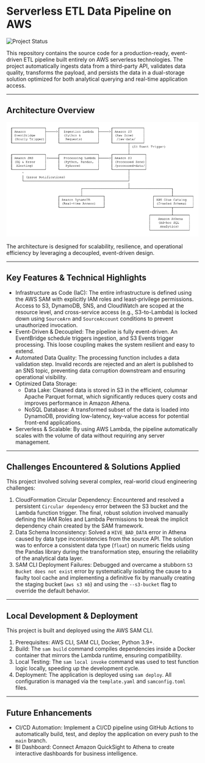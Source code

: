 # Serverless ETL Data Pipeline on AWS
![Project Status](https://img.shields.io/badge/status-complete-green)

This repository contains the source code for a production-ready, event-driven ETL pipeline built entirely on AWS serverless technologies. The project automatically ingests data from a third-party API, validates data quality, transforms the payload, and persists the data in a dual-storage solution optimized for both analytical querying and real-time application access.

---
## Architecture Overview
![Architecture](./architecture.png)

The architecture is designed for scalability, resilience, and operational efficiency by leveraging a decoupled, event-driven design.

---
## Key Features & Technical Highlights

* Infrastructure as Code (IaC): The entire infrastructure is defined using the AWS SAM with explicitly IAM roles and least-privilege permissions. Access to S3, DynamoDB, SNS, and CloudWatch are scoped at the resource level, and cross-service access (e.g., S3-to-Lambda) is locked down using `SourceArn` and `SourceAccount` conditions to prevent unauthorized invocation.
* Event-Driven & Decoupled: The pipeline is fully event-driven. An EventBridge schedule triggers ingestion, and S3 Events trigger processing. This loose coupling makes the system resilient and easy to extend.
* Automated Data Quality: The processing function includes a data validation step. Invalid records are rejected and an alert is published to an SNS topic, preventing data corruption downstream and ensuring operational visibility.
* Optimized Data Storage:
    * Data Lake: Cleaned data is stored in S3 in the efficient, columnar Apache Parquet format, which significantly reduces query costs and improves performance in Amazon Athena.
    * NoSQL Database: A transformed subset of the data is loaded into DynamoDB, providing low-latency, key-value access for potential front-end applications.
* Serverless & Scalable: By using AWS Lambda, the pipeline automatically scales with the volume of data without requiring any server management.

---
## Challenges Encountered & Solutions Applied

This project involved solving several complex, real-world cloud engineering challenges:

1.  CloudFormation Circular Dependency: Encountered and resolved a persistent `Circular dependency` error between the S3 bucket and the Lambda function trigger. The final, robust solution involved manually defining the IAM Roles and Lambda Permissions to break the implicit dependency chain created by the SAM framework.
2.  Data Schema Inconsistency: Solved a `HIVE_BAD_DATA` error in Athena caused by data type inconsistencies from the source API. The solution was to enforce a consistent data type (`float`) on numeric fields using the Pandas library during the transformation step, ensuring the reliability of the analytical data layer.
3.  SAM CLI Deployment Failures: Debugged and overcame a stubborn `S3 Bucket does not exist` error by systematically isolating the cause to a faulty tool cache and implementing a definitive fix by manually creating the staging bucket (`aws s3 mb`) and using the `--s3-bucket` flag to override the default behavior.

---
## Local Development & Deployment

This project is built and deployed using the AWS SAM CLI.

1.  Prerequisites: AWS CLI, SAM CLI, Docker, Python 3.9+.
2.  Build: The `sam build` command compiles dependencies inside a Docker container that mirrors the Lambda runtime, ensuring compatibility.
3.  Local Testing: The `sam local invoke` command was used to test function logic locally, speeding up the development cycle.
4.  Deployment: The application is deployed using `sam deploy`. All configuration is managed via the `template.yaml` and `samconfig.toml` files.

---
## Future Enhancements

* CI/CD Automation: Implement a CI/CD pipeline using GitHub Actions to automatically build, test, and deploy the application on every push to the `main` branch.
* BI Dashboard: Connect Amazon QuickSight to Athena to create interactive dashboards for business intelligence.
